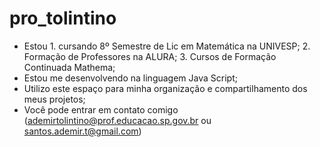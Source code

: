 # pro_tolintino
- Estou 1. cursando 8º Semestre de Lic em Matemática na UNIVESP; 2. Formação de Professores na ALURA; 3. Cursos de Formação Continuada Mathema;
- Estou me desenvolvendo na linguagem Java Script;
- Utilizo este espaço para minha organização e compartilhamento dos meus projetos;
- Você pode entrar em contato comigo (ademirtolintino@prof.educacao.sp.gov.br ou santos.ademir.t@gmail.com)
